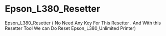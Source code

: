 # Epson_L380_Resetter
Epson_L380_Resetter ( No Need Any Key For This Resetter . And With this Resetter Tool We can Do Reset Epson_L380_Unlimited Printer)
